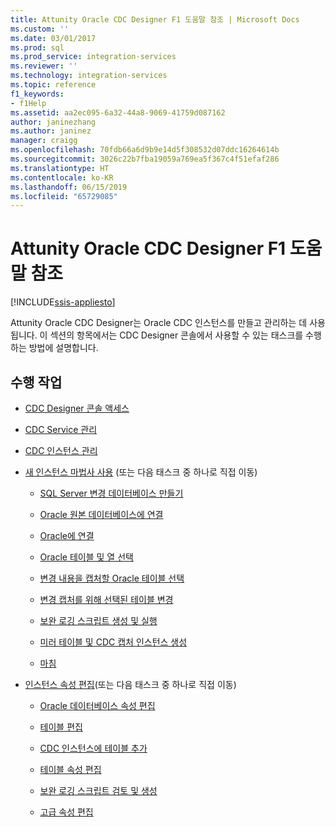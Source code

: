 ```yaml
---
title: Attunity Oracle CDC Designer F1 도움말 참조 | Microsoft Docs
ms.custom: ''
ms.date: 03/01/2017
ms.prod: sql
ms.prod_service: integration-services
ms.reviewer: ''
ms.technology: integration-services
ms.topic: reference
f1_keywords:
- f1Help
ms.assetid: aa2ec095-6a32-44a8-9069-41759d087162
author: janinezhang
ms.author: janinez
manager: craigg
ms.openlocfilehash: 70fdb66a6d9b9e14d5f308532d07ddc16264614b
ms.sourcegitcommit: 3026c22b7fba19059a769ea5f367c4f51efaf286
ms.translationtype: HT
ms.contentlocale: ko-KR
ms.lasthandoff: 06/15/2019
ms.locfileid: "65729085"
---
```

# <a name="change-data-capture-designer-for-oracle-by-attunity-f1-help-reference"></a>Attunity Oracle CDC Designer F1 도움말 참조

[!INCLUDE[ssis-appliesto](../../includes/ssis-appliesto-ssvrpluslinux-asdb-asdw-xxx.md)]


  Attunity Oracle CDC Designer는 Oracle CDC 인스턴스를 만들고 관리하는 데 사용됩니다. 이 섹션의 항목에서는 CDC Designer 콘솔에서 사용할 수 있는 태스크를 수행하는 방법에 설명합니다.  
  
## <a name="what-do-you-want-to-do"></a>수행 작업  
  
-   [CDC Designer 콘솔 액세스](../../integration-services/change-data-capture/access-the-cdc-designer-console.md)  
  
-   [CDC Service 관리](../../integration-services/change-data-capture/manage-a-cdc-service.md)  
  
-   [CDC 인스턴스 관리](../../integration-services/change-data-capture/manage-a-cdc-instance.md)  
  
-   [새 인스턴스 마법사 사용](../../integration-services/change-data-capture/use-the-new-instance-wizard.md) (또는 다음 태스크 중 하나로 직접 이동)  
  
    -   [SQL Server 변경 데이터베이스 만들기](../../integration-services/change-data-capture/create-the-sql-server-change-database.md)  
  
    -   [Oracle 원본 데이터베이스에 연결](../../integration-services/change-data-capture/connect-to-an-oracle-source-database.md)  
  
    -   [Oracle에 연결](../../integration-services/change-data-capture/connect-to-oracle.md)  
  
    -   [Oracle 테이블 및 열 선택](../../integration-services/change-data-capture/select-oracle-tables-and-columns.md)  
  
    -   [변경 내용을 캡처할 Oracle 테이블 선택](../../integration-services/change-data-capture/select-oracle-tables-for-capturing-changes.md)  
  
    -   [변경 캡처를 위해 선택된 테이블 변경](../../integration-services/change-data-capture/make-changes-to-the-tables-selected-for-capturing-changes.md)  
  
    -   [보완 로깅 스크립트 생성 및 실행](../../integration-services/change-data-capture/generate-and-run-the-supplemental-logging-script.md)  
  
    -   [미러 테이블 및 CDC 캡처 인스턴스 생성](../../integration-services/change-data-capture/generate-mirror-tables-and-cdc-capture-instances.md)  
  
    -   [마침](../../integration-services/change-data-capture/finish.md)  
  
-   [인스턴스 속성 편집](../../integration-services/change-data-capture/edit-instance-properties.md)(또는 다음 태스크 중 하나로 직접 이동)  
  
    -   [Oracle 데이터베이스 속성 편집](../../integration-services/change-data-capture/edit-the-oracle-database-properties.md)  
  
    -   [테이블 편집](../../integration-services/change-data-capture/edit-tables.md)  
  
    -   [CDC 인스턴스에 테이블 추가](../../integration-services/change-data-capture/add-tables-to-a-cdc-instance.md)  
  
    -   [테이블 속성 편집](../../integration-services/change-data-capture/edit-the-table-properties.md)  
  
    -   [보완 로깅 스크립트 검토 및 생성](../../integration-services/change-data-capture/review-and-generate-supplemental-logging-scripts.md)  
  
    -   [고급 속성 편집](../../integration-services/change-data-capture/edit-the-advanced-properties.md)  
  
  

